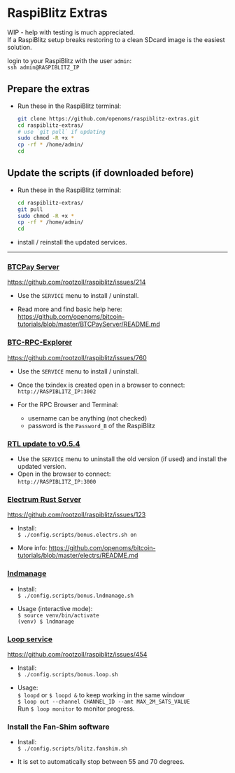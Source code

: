 # RaspiBlitz Extras

WIP - help with testing is much appreciated.  
If a RaspiBlitz setup breaks restoring to a clean SDcard image is the easiest solution.

login to your RaspiBlitz with the user `admin`:  
`ssh admin@RASPIBLITZ_IP`

## Prepare the extras

* Run these in the RaspiBlitz terminal: 

    ```bash
    git clone https://github.com/openoms/raspiblitz-extras.git
    cd raspiblitz-extras/
    # use `git pull` if updating
    sudo chmod -R +x *
    cp -rf * /home/admin/
    cd
    ```

## Update the scripts (if downloaded before)
* Run these in the RaspiBlitz terminal: 

    ```bash
    cd raspiblitz-extras/
    git pull
    sudo chmod -R +x *
    cp -rf * /home/admin/
    cd
    ```
*  install / reinstall the updated services.
---

### [BTCPay Server](https://github.com/janoside/btc-rpc-explorer)
https://github.com/rootzoll/raspiblitz/issues/214

* Use the `SERVICE` menu to install / uninstall.

* Read more and find basic help here:   
https://github.com/openoms/bitcoin-tutorials/blob/master/BTCPayServer/README.md


### [BTC-RPC-Explorer](https://github.com/janoside/btc-rpc-explorer)
https://github.com/rootzoll/raspiblitz/issues/760
* Use the `SERVICE` menu to install / uninstall.

* Once the txindex is created open in a browser to connect:  
`http://RASPIBLITZ_IP:3002`

* For the RPC Browser and Terminal:
    * username can be anything (not checked)
    * password is the `Password_B` of the RaspiBlitz

### [RTL update to v0.5.4](https://github.com/Ride-The-Lightning/RTL/releases)
* Use the `SERVICE` menu to uninstall the old version (if used) and install the updated version.
* Open in the browser to connect:  
`http://RASPIBLITZ_IP:3000`

### [Electrum Rust Server](https://github.com/romanz/electrs)
https://github.com/rootzoll/raspiblitz/issues/123
* Install:  
`$ ./config.scripts/bonus.electrs.sh on`

* More info: https://github.com/openoms/bitcoin-tutorials/blob/master/electrs/README.md    

### [lndmanage](https://github.com/bitromortac/lndmanage)
* Install:  
`$ ./config.scripts/bonus.lndmanage.sh`

* Usage (interactive mode):  
`$ source venv/bin/activate`  
`(venv) $ lndmanage `

### [Loop service](https://github.com/lightninglabs/loop)  
https://github.com/rootzoll/raspiblitz/issues/454
* Install:  
`$ ./config.scripts/bonus.loop.sh`

* Usage:  
`$ loopd` or `$ loopd &` to keep working in the same window  
`$ loop out --channel CHANNEL_ID --amt MAX_2M_SATS_VALUE`  
Run `$ loop monitor` to monitor progress.

### Install the Fan-Shim software
* Install:  
`$ ./config.scripts/blitz.fanshim.sh`

* It is set to automatically stop between 55 and 70 degrees.